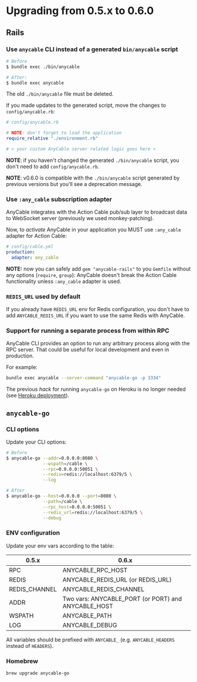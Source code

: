 # Upgrading from 0.5.x to 0.6.0

## Rails

### Use `anycable` CLI instead of a generated `bin/anycable` script

```sh
# Before
$ bundle exec ./bin/anycable

# After:
$ bundle exec anycable
```

The old `./bin/anycable` file must be deleted.

If you made updates to the generated script, move the changes to `config/anycable.rb`:

```ruby
# config/anycable.rb

# NOTE: don't forget to load the application
require_relative "./environment.rb"

# < your custom AnyCable server related logic goes here >
```

**NOTE**: if you haven't changed the generated `./bin/anycable` script, you don't need to add `config/anycable.rb`.

**NOTE**: v0.6.0 is compatible with the `./bin/anycable` script generated by previous versions but you'll see a deprecation message.

### Use `:any_cable` subscription adapter

AnyCable integrates with the Action Cable pub/sub layer to broadcast data to WebSocket server (previously we used monkey-patching).

Now, to _activate_ AnyCable in your application you MUST use `:any_cable` adapter for Action Cable:

```yml
# config/cable.yml
production:
  adapter: any_cable
```

**NOTE:** now you can safely add `gem "anycable-rails"` to you `Gemfile` without any options (`require`, `group`): AnyCable doesn't break the Action Cable functionality unless `:any_cable` adapter is used.

### `REDIS_URL` used by default

If you already have `REDIS_URL` env for Redis configuration, you don't have to add `ANYCABLE_REDIS_URL` if you want to use the same Redis with AnyCable.

### Support for running a separate process from within RPC

AnyCable CLI provides an option to run any arbitrary process along with the RPC server. That could be useful for local development and even in production.

For example:

```sh
bundle exec anycable --server-command "anycable-go -p 3334"
```

The previous _hack_ for running `anycable-go` on Heroku is no longer needed (see [Heroku deployment](../deployment/heroku.md)).

## `anycable-go`

### CLI options

Update your CLI options:

```sh
# Before
$ anycable-go --addr=0.0.0.0:8080 \
              --wspath=/cable \
              --rpc=0.0.0.0:50051 \
              --redis=redis://localhost:6379/5 \
              --log

# After
$ anycable-go --host=0.0.0.0 --port=8080 \
              --path=/cable \
              --rpc_host=0.0.0.0:50051 \
              --redis_url=redis://localhost:6379/5 \
              --debug
```

### ENV configuration

Update your env vars according to the table:

0.5.x   | 0.6.x
--------|-------
RPC     |  ANYCABLE_RPC_HOST
REDIS   |  ANYCABLE_REDIS_URL (or REDIS_URL)
REDIS_CHANNEL | ANYCABLE_REDIS_CHANNEL
ADDR     |  Two vars: ANYCABLE_PORT (or PORT) and ANYCABLE_HOST
WSPATH | ANYCABLE_PATH
LOG  | ANYCABLE_DEBUG

All variables should be prefixed with `ANYCABLE_` (e.g. `ANYCABLE_HEADERS` instead of `HEADERS`).

### Homebrew

```sh
brew upgrade anycable-go
```
